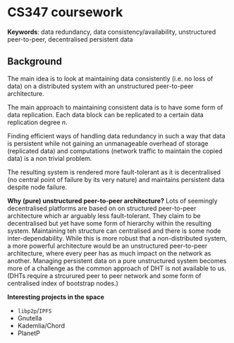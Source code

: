 # CS347 coursework

**Keywords**:  data redundancy, data consistency/availability, unstructured peer-to-peer, decentralised persistent data

## Background
The main idea is to look at maintaining data consistently (i.e. no loss of data) on a distributed system with an unstructured peer-to-peer architecture. 

The main approach to maintaining consistent data is to have some form of data replication. Each data block can be replicated to a certain data replication degree $n$.

Finding efficient ways of handling data redundancy in such a way that data is persistent while not gaining an unmanageable overhead of storage (replicated data) and computations (network traffic to maintain the copied data) is a non trivial problem.

The resulting system is rendered more fault-tolerant as it is decentralised (no central point of failure by its very nature) and maintains persistent data despite node failure.

**Why (pure) unstructured peer-to-peer architecture?**
Lots of seemingly decentralised platforms are based on on structured peer-to-peer architecture which ar arguably less fault-tolerant. They claim to be decentralised but yet have some form of hierarchy within the resulting system. Maintaining teh structure can centralised and there is some node inter-dependability. While this is more robust that a non-distributed system, a more powerful architecture would be an unstructured peer-to-peer architecture, where every peer has as much impact on the network as another. Managing persistent data on a pure unstructured system becomes more of a challenge as the common approach of DHT is not available to us. (DHTs require a strcurured peer to peer network and some form of centralised index of bootstrap nodes.)

**Interesting projects in the space**
- `libp2p`/`IPFS`
- Gnutella
- Kademlia/Chord
- PlanetP